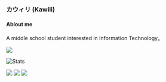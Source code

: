 ### カウィリ (Kawili)
#### Ablout me
A middle school student interested in Information Technology。

![](http://antzuhl.cn:4000/get/@Kawili.readme)

![Stats](https://github-readme-stats.vercel.app/api?username=Kawili&show_icons=true&count_private=true&icon_color=FB7299&title_color=FB7299)

[![](https://img.shields.io/badge/Honor-V30-f5010c?style=flat-square&logo=huawei&logoColor=ffffff)](https://www.apple.com/)
[![](https://img.shields.io/badge/OS-Arch%20Linux-33aadd?style=flat-square&logo=arch-linux&logoColor=ffffff)](https://www.archlinux.org/)
![](https://visitor-badge.glitch.me/badge?page_id=Kawili.readme)
